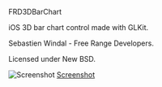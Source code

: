 FRD3DBarChart

iOS 3D bar chart control made with GLKit.

Sebastien Windal - Free Range Developers.

Licensed under New BSD.

![Screenshot](FRD3DBarChart/raw/master/screenshot2.png) [Screenshot](FRD3DBarChart/raw/master/screenshot.png)


